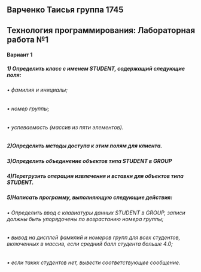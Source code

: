 ## Варченко Таисья группа 1745
## Технология программирования: Лабораторная работа №1 
#### Вариант 1

##### 1) Определить класс с именем STUDENT, содержащий следующие поля:
###### •	фамилия и инициалы;
###### •	номер группы;
###### •	успеваемость (массив из пяти элементов).

##### 2)Определить методы доступа к этим полям для клиента.
##### 3)Определить объединение объектов типа STUDENT в GROUP
##### 4)Перегрузить операции извлечения и вставки для объектов типа STUDENT.

##### 5)Написать программу, выполняющую следующие действия:
###### •	Определить ввод с клавиатуры данных STUDENT в GROUP, записи должны быть упорядочены по возрастанию номера группы;

###### •	вывод на дисплей фамилий и номеров групп для всех студентов, включенных в массив, если средний балл студента больше 4.0;

###### •	если таких студентов нет, вывести соответствующее сообщение.
